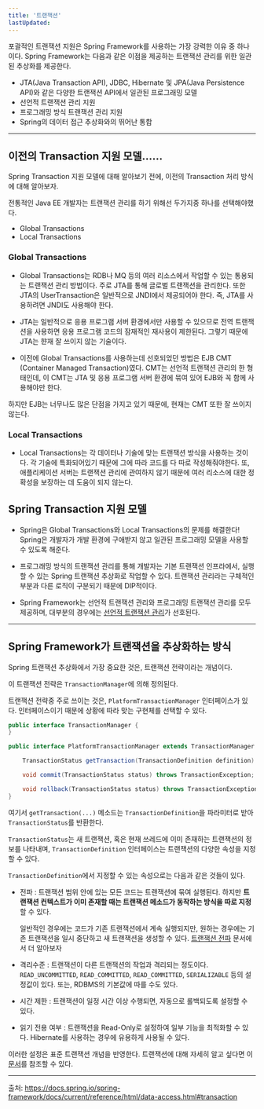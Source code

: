 ```yaml
---
title: '트랜잭션'
lastUpdated: 
---
```


포괄적인 트랜잭션 지원은 Spring Framework를 사용하는 가장 강력한 이유 중 하나이다. Spring Framework는 다음과 같은 이점을 제공하는 트랜잭션 관리를 위한 일관된 추상화를 제공한다.

- JTA(Java Transaction API), JDBC, Hibernate 및 JPA(Java Persistence API)와 같은 다양한 트랜잭션 API에서 일관된 프로그래밍 모델
- 선언적 트랜잭션 관리 지원
- 프로그래밍 방식 트랜잭션 관리 지원
- Spring의 데이터 접근 추상화와의 뛰어난 통합

---

## 이전의 Transaction 지원 모델......

Spring Transaction 지원 모델에 대해 알아보기 전에, 이전의 Transaction 처리 방식에 대해 알아보자.

전통적인 Java EE 개발자는 트랜잭션 관리를 하기 위해선 두가지중 하나를 선택해야했다.

- Global Transactions
- Local Transactions

### Global Transactions

- Global Transactions는 RDB나 MQ 등의 여러 리소스에서 작업할 수 있는 통용되는 트랜잭션 관리 방법이다. 주로 JTA를 통해 글로벌 트랜잭션을 관리한다. 또한 JTA의 UserTransaction은 일반적으로 JNDI에서 제공되어야 한다. 즉, JTA를 사용하려면 JNDI도 사용해야 한다.

- JTA는 일반적으로 응용 프로그램 서버 환경에서만 사용할 수 있으므로 전역 트랜잭션을 사용하면 응용 프로그램 코드의 잠재적인 재사용이 제한된다. 그렇기 때문에 JTA는 햔재 잘 쓰이지 않는 기술이다.

- 이전에 Global Transactions를 사용하는데 선호되었던 방법은 EJB CMT (Container Managed Transaction)였다. CMT는 선언적 트랜잭션 관리의 한 형태인데, 이 CMT는 JTA 및 응용 프로그램 서버 환경에 묶여 있어 EJB와 꼭 함께 사용해야만 한다.

하지만 EJB는 너무나도 많은 단점을 가지고 있기 때문에, 현재는 CMT 또한 잘 쓰이지 않는다.

### Local Transactions

- Local Transactions는 각 데이터나 기술에 맞는 트랜잭션 방식을 사용하는 것이다. 각 기술에 특화되어있기 때문에 그에 따라 코드를 다 따로 작성해줘야한다. 또, 애플리케이션 서버는 트랜잭션 관리에 관여하지 않기 때문에 여러 리소스에 대한 정확성을 보장하는 데 도움이 되지 않는다.

## Spring Transaction 지원 모델

- Spring은 Global Transactions와 Local Transactions의 문제를 해결한다! Spring은 개발자가 개발 환경에 구애받지 않고 일관된 프로그래밍 모델을 사용할 수 있도록 해준다.

- 프로그래밍 방식의 트랜잭션 관리를 통해 개발자는 기본 트랜잭션 인프라에서, 실행할 수 있는 Spring 트랜잭션 추상화로 작업할 수 있다. 트랜잭션 관리라는 구체적인 부분과 다른 로직이 구분되기 때문에 DIP적이다.

- Spring Framework는 선언적 트랜잭션 관리와 프로그래밍 트랜잭션 관리를 모두 제공하며, 대부분의 경우에는 <a href="선언적 트랙잭션 관리.md">선언적 트랜잭션 관리</a>가 선호된다.

---

## Spring Framework가 트랜잭션을 추상화하는 방식

Spring 트랜잭션 추상화에서 가장 중요한 것은, 트랜잭션 전략이라는 개념이다.

이 트랜잭션 전략은 `TransactionManager`에 의해 정의된다.

트랜잭션 전략중 주로 쓰이는 것은, `PlatformTransactionManager` 인터페이스가 있다. 인터페이스이기 때문에 상황에 따라 맞는 구현체를 선택할 수 있다.

```java
public interface TransactionManager {
}

public interface PlatformTransactionManager extends TransactionManager {

    TransactionStatus getTransaction(TransactionDefinition definition) throws TransactionException;

    void commit(TransactionStatus status) throws TransactionException;

    void rollback(TransactionStatus status) throws TransactionException;
}

```

여기서 `getTransaction(...)` 메소드는 `TransactionDefinition`을 파라미터로 받아 `TransactionStatus`를 반환한다. 

`TransactionStatus`는 새 트랜잭션, 혹은 현재 쓰레드에 이미 존재하는 트랜잭션의 정보를 나타내며,
`TransactionDefinition` 인터페이스는 트랜잭션의 다양한 속성을 지정할 수 있다.

`TransactionDefinition`에서 지정할 수 있는 속성으로는 다음과 같은 것들이 있다.

- 전파 :
    트랜잭션 범위 안에 있는 모든 코드는 트랜잭션에 묶여 실행된다. 하지만 **트랜잭션 컨텍스트가 이미 존재할 때는 트랜잭션 메소드가 동작하는 방식을 따로 지정**할 수 있다.

    일반적인 경우에는 코드가 기존 트랜잭션에서 계속 실행되지만, 원하는 경우에는 기존 트랜잭션을 일시 중단하고 새 트랜잭션을 생성할 수 있다. <a href="./트랜잭션 전파.md">트랜잭션 전파</a> 문서에서 더 알아보자

- 격리수준 :
    트랜잭션이 다른 트랜잭션의 작업과 격리되는 정도이다. `READ_UNCOMMITTED`, `READ_COMMITTED`, `READ_COMMITTED`, `SERIALIZABLE` 등의 설정값이 있다. 또는, RDBMS의 기본값에 따를 수도 있다.

- 시간 제한 :
    트랜잭션이 일정 시간 이상 수행되면, 자동으로 롤백되도록 설정할 수 있다.

- 읽기 전용 여부 : 
    트랜잭션을 Read-Only로 설정하여 일부 기능을 최적화할 수 있다. Hibernate를 사용하는 경우에 유용하게 사용될 수 있다.

이러한 설정은 표준 트랜잭션 개념을 반영한다. 트랜잭션에 대해 자세히 알고 싶다면 이 <a href="https://github.com/rlaisqls/TIL/blob/main/%EB%8D%B0%EC%9D%B4%ED%84%B0%EB%B2%A0%EC%9D%B4%EC%8A%A4%20DataBase/DB%20%EC%84%A4%EA%B3%84/%ED%8A%B8%EB%9E%9C%EC%9E%AD%EC%85%98%20ACID%EC%99%80%20%EA%B2%A9%EB%A6%AC%EC%88%98%EC%A4%80.md">문서</a>를 참조할 수 있다.

---

출처: https://docs.spring.io/spring-framework/docs/current/reference/html/data-access.html#transaction